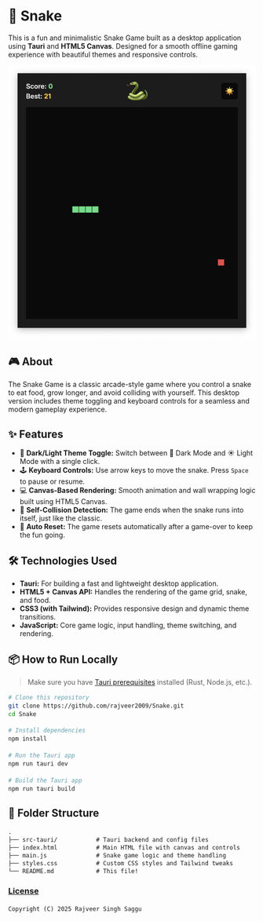 # 🐍 Snake

This is a fun and minimalistic Snake Game built as a desktop application using **Tauri** and **HTML5 Canvas**. Designed for a smooth offline gaming experience with beautiful themes and responsive controls.

![snake](snake.png)

## 🎮 About

The Snake Game is a classic arcade-style game where you control a snake to eat food, grow longer, and avoid colliding with yourself. This desktop version includes theme toggling and keyboard controls for a seamless and modern gameplay experience.

## ✨ Features

* 🎨 **Dark/Light Theme Toggle:** Switch between 🌙 Dark Mode and ☀️ Light Mode with a single click.
* 🕹️ **Keyboard Controls:** Use arrow keys to move the snake. Press `Space` to pause or resume.
* 💻 **Canvas-Based Rendering:** Smooth animation and wall wrapping logic built using HTML5 Canvas.
* 🚫 **Self-Collision Detection:** The game ends when the snake runs into itself, just like the classic.
* 🔁 **Auto Reset:** The game resets automatically after a game-over to keep the fun going.

## 🛠️ Technologies Used

* **Tauri:** For building a fast and lightweight desktop application.
* **HTML5 + Canvas API:** Handles the rendering of the game grid, snake, and food.
* **CSS3 (with Tailwind):** Provides responsive design and dynamic theme transitions.
* **JavaScript:** Core game logic, input handling, theme switching, and rendering.

## 📦 How to Run Locally

> Make sure you have [Tauri prerequisites](https://tauri.app/v1/guides/getting-started/prerequisites) installed (Rust, Node.js, etc.).

```bash
# Clone this repository
git clone https://github.com/rajveer2009/Snake.git
cd Snake

# Install dependencies
npm install

# Run the Tauri app
npm run tauri dev

# Build the Tauri app
npm run tauri build
```

## 📁 Folder Structure

```
.
├── src-tauri/           # Tauri backend and config files
├── index.html           # Main HTML file with canvas and controls
├── main.js              # Snake game logic and theme handling
├── styles.css           # Custom CSS styles and Tailwind tweaks
└── README.md            # This file!
```

### [License](LICENSE.md)

`Copyright (C) 2025 Rajveer Singh Saggu`
